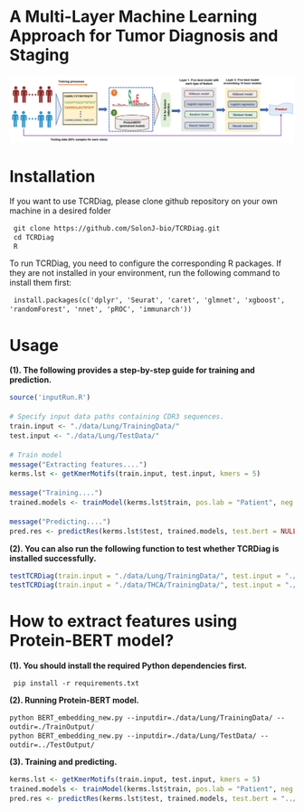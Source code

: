 # A Multi-Layer Machine Learning Approach for Tumor Diagnosis and Staging

<p align="center">
	<img src="workflow/pipeline.png" alt="Resized Image" width="900">
</p>

# Installation

If you want to use TCRDiag, please clone github repository on your own machine in a desired folder
```
 git clone https://github.com/SolonJ-bio/TCRDiag.git
 cd TCRDiag
 R
```
To run TCRDiag, you need to configure the corresponding R packages. 
If they are not installed in your environment, run the following command to install them first:
```
 install.packages(c('dplyr', 'Seurat', 'caret', 'glmnet', 'xgboost', 'randomForest', 'nnet', 'pROC', 'immunarch'))
```
# Usage

<b>(1). The following provides a step-by-step guide for training and prediction.</b>
```r
source('inputRun.R')

# Specify input data paths containing CDR3 sequences.
train.input <- "./data/Lung/TrainingData/"
test.input <- "./data/Lung/TestData/"

# Train model
message("Extracting features....")
kerms.lst <- getKmerMotifs(train.input, test.input, kmers = 5)

message("Training....")
trained.models <- trainModel(kerms.lst$train, pos.lab = "Patient", neg.lab = "Health")

message("Predicting....")
pred.res <- predictRes(kerms.lst$test, trained.models, test.bert = NULL)
```

<b>(2). You can also run the following function to test whether TCRDiag is installed successfully.</b>
```r
testTCRDiag(train.input = "./data/Lung/TrainingData/", test.input = "./data/Lung/TestData/")
testTCRDiag(train.input = "./data/THCA/TrainingData/", test.input = "./data/THCA/TestData/")
```
# How to extract features using Protein-BERT model?
<b>(1). You should install the required Python dependencies first. </b>
```
 pip install -r requirements.txt
```

<b>(2). Running Protein-BERT model. </b>
```
python BERT_embedding_new.py --inputdir=./data/Lung/TrainingData/ --outdir=./TrainOutput/
python BERT_embedding_new.py --inputdir=./data/Lung/TestData/ --outdir=../TestOutput/
```
<b>(3). Training and predicting. </b>
```r
kerms.lst <- getKmerMotifs(train.input, test.input, kmers = 5)
trained.models <- trainModel(kerms.lst$train, pos.lab = "Patient", neg.lab = "Health", train.bert = "./TrainOutput/")
pred.res <- predictRes(kerms.lst$test, trained.models, test.bert = "../TestOutput/")
```





